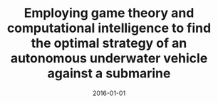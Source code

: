 ---
# Documentation: https://wowchemy.com/docs/managing-content/

title: Employing game theory and computational intelligence to find the optimal strategy
  of an autonomous underwater vehicle against a submarine
subtitle: ''
summary: ''
authors:
- Bartłomiej J. Dzieńkowski
- Christopher Strode
- markowska-kaczmar
tags: []
categories: []
date: '2016-01-01'
lastmod: 2022-10-07T04:58:15Z
featured: false
draft: false

# Featured image
# To use, add an image named `featured.jpg/png` to your page's folder.
# Focal points: Smart, Center, TopLeft, Top, TopRight, Left, Right, BottomLeft, Bottom, BottomRight.
image:
  caption: ''
  focal_point: ''
  preview_only: false

# Projects (optional).
#   Associate this post with one or more of your projects.
#   Simply enter your project's folder or file name without extension.
#   E.g. `projects = ["internal-project"]` references `content/project/deep-learning/index.md`.
#   Otherwise, set `projects = []`.
projects: []
publishDate: '2022-10-07T04:58:14.285682Z'
publication_types:
- '1'
abstract: ''
publication: '*Proceedings of the 2016 Federated Conference on Computer Science and
  Information Systems : September 11–14, 2016, Gdańsk, Poland*'
doi: 10.15439/2016F53
---